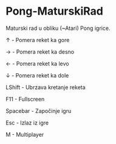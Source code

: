 # Pong-MaturskiRad
Maturski rad u obliku (~Atari) Pong igrice.

↑ - Pomera reket ka gore

→ - Pomera reket ka desno

← - Pomera reket ka levo

↓ - Pomera reket ka dole

LShift - Ubrzava kretanje reketa

F11 - Fullscreen

Spacebar - Započinje igru

Esc - Izlaz iz igre

M - Multiplayer
